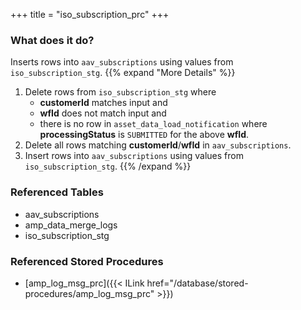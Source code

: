 +++
title = "iso_subscription_prc"
+++

### What does it do?
Inserts rows into `aav_subscriptions` using values from `iso_subscription_stg`.
{{% expand "More Details" %}}
1. Delete rows from `iso_subscription_stg` where
   - **customerId** matches input and
   - **wfId** does not match input and
   - there is no row in `asset_data_load_notification` where **processingStatus** is `SUBMITTED` for the above **wfId**.
2. Delete all rows matching **customerId**/**wfId**  in `aav_subscriptions`.
3. Insert rows into `aav_subscriptions` using values from `iso_subscription_stg`.
{{% /expand %}}

### Referenced Tables
- aav_subscriptions
- amp_data_merge_logs
- iso_subscription_stg

### Referenced Stored Procedures
- [amp_log_msg_prc]({{< ILink href="/database/stored-procedures/amp_log_msg_prc" >}})
